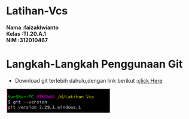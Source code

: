 # Latihan-Vcs

**Nama :faizaldwianto** <br>
**Kelas :TI.20.A.1** <br>
**NIM :312010467** <br>

# Langkah-Langkah Penggunaan Git
* Download git terlebih dahulu,dengan link berikut :[click Here](https://git-scm.com/download/win)

![GitVersion](foto/version.PNG) <br>

